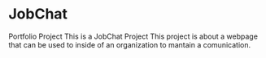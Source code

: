 # JobChat
Portfolio Project
This is a JobChat Project
This project is about a webpage that can be used to inside of an organization to mantain a comunication.
